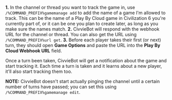 __**1.**__ In the channel or thread you want to track the game in, use `/%COMMAND_PREFIX%gamemanage add` to add the name of a game I'm allowed to track. This can be the name of a Play By Cloud game in Civilization 6 you're currently part of, or it can be one you plan to create later, as long as you make sure the names match.
__**2.**__ CivvieBot will respond with the webhook URL for the channel or thread. You can also get the URL using `/%COMMAND_PREFIX%url get`.
__**3.**__ Before each player takes their first (or next) turn, they should open **Game Options** and paste the URL into the **Play By Cloud Webhook URL** field.

Once a turn been taken, CivvieBot will get a notification about the game and start tracking it. Each time a turn is taken and it learns about a new player, it'll also start tracking them too.

**NOTE:** CivvieBot doesn't start actually pinging the channel until a certain number of turns have passed; you can set this using `/%COMMAND_PREFIX%gamemanage edit`.